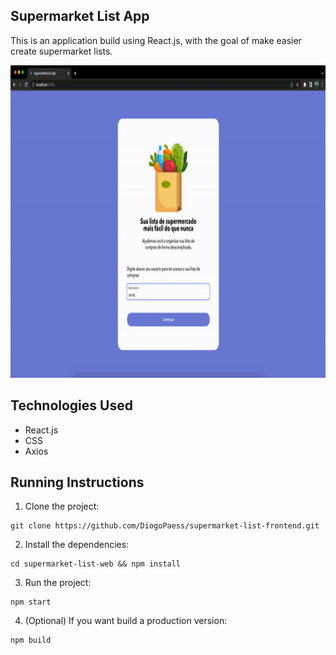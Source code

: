 ## Supermarket List App

This is an application build using React.js, with the goal of make easier create supermarket lists.

<p>
  <img height="500" src="https://github.com/DiogoPaess/supermarket-list-frontend/blob/master/public/images/demo.gif.gif" />
</p>

## Technologies Used

- React.js
- CSS
- Axios

## Running Instructions

1. Clone the project:

```
git clone https://github.com/DiogoPaess/supermarket-list-frontend.git

```

2. Install the dependencies:

```
cd supermarket-list-web && npm install

```

3. Run the project:

```
npm start

```

4. (Optional) If you want build a production version:

```
npm build

```
